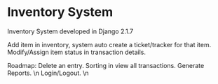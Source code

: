 # Inventory System
Inventory System developed in Django 2.1.7

Add item in inventory, system auto create a ticket/tracker for that item.
Modify/Assign item status in transaction details.

Roadmap:
Delete an entry.
Sorting in view all transactions.
Generate Reports. \n
Login/Logout. \n

